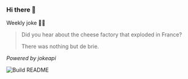 ### Hi there 👋



Weekly joke 💁‍♂️


<!-- START_JOKE_SECTION -->
> 
> Did you hear about the cheese factory that exploded in France?
> 
> There was nothing but de brie.
<!-- END_JOKE_SECTION -->


*Powered by jokeapi*


![Build README](https://github.com/ThomasTSWD/ThomasTSWD/workflows/Build%20README/badge.svg)


<!-- ##![Cute cat](https://cataas.com/cat?width=250&height=250) -->
